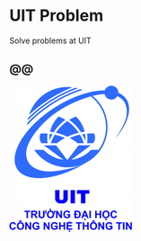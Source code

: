 # UIT Problem
Solve problems at UIT
## @@ ##
![LOGO](https://github.com/ledinhchinh0212/UIT-Problem/blob/main/Logo_UIT_In-218x260.jpg)
